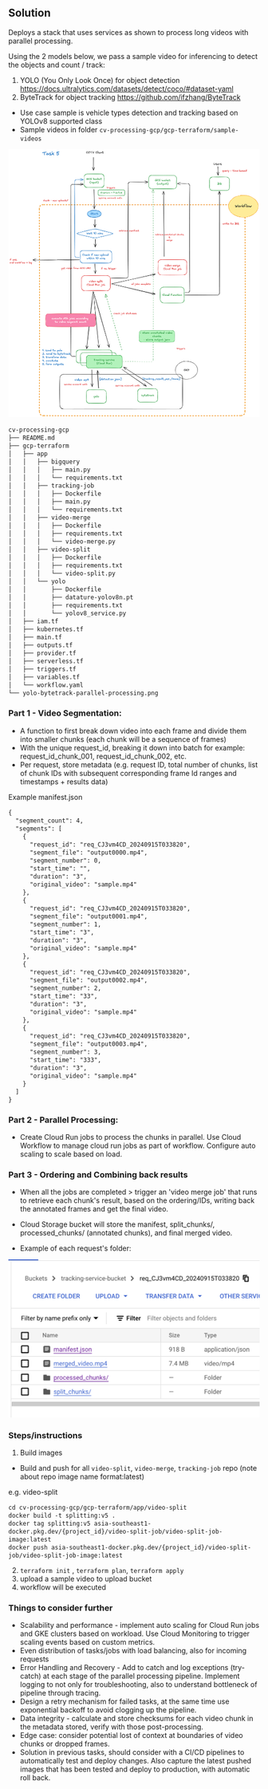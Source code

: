 ## Solution

Deploys a stack that uses services as shown to process long videos with parallel processing.

Using the 2 models below, we pass a sample video for inferencing to detect the objects and count / track:
1. YOLO (You Only Look Once) for object detection https://docs.ultralytics.com/datasets/detect/coco/#dataset-yaml
2. ByteTrack for object tracking https://github.com/ifzhang/ByteTrack

- Use case sample is vehicle types detection and tracking based on YOLOv8 supported class
- Sample videos in folder `cv-processing-gcp/gcp-terraform/sample-videos`

![yolo-bytetrack-parallel-processing](./yolo-bytetrack-parallel-processing.png)

```
cv-processing-gcp
├── README.md
├── gcp-terraform
│   ├── app
│   │   ├── bigquery
│   │   │   ├── main.py
│   │   │   └── requirements.txt
│   │   ├── tracking-job
│   │   │   ├── Dockerfile
│   │   │   ├── main.py
│   │   │   └── requirements.txt
│   │   ├── video-merge
│   │   │   ├── Dockerfile
│   │   │   ├── requirements.txt
│   │   │   └── video-merge.py
│   │   ├── video-split
│   │   │   ├── Dockerfile
│   │   │   ├── requirements.txt
│   │   │   └── video-split.py
│   │   └── yolo
│   │       ├── Dockerfile
│   │       ├── datature-yolov8n.pt
│   │       ├── requirements.txt
│   │       └── yolov8_service.py
│   ├── iam.tf
│   ├── kubernetes.tf
│   ├── main.tf
│   ├── outputs.tf
│   ├── provider.tf
│   ├── serverless.tf
│   ├── triggers.tf
│   ├── variables.tf
│   └── workflow.yaml
└── yolo-bytetrack-parallel-processing.png
```

### Part 1 - Video Segmentation:

- A function to first break down video into each frame and divide them into smaller chunks (each chunk will be a sequence of frames)
- With the unique request_id, breaking it down into batch for example: request_id_chunk_001, request_id_chunk_002, etc.
- Per request, store metadata (e.g. request ID, total number of chunks, list of chunk IDs with subsequent corresponding frame Id ranges and timestamps + results data)

Example manifest.json
```
{
  "segment_count": 4,
  "segments": [
    {
      "request_id": "req_CJ3vm4CD_20240915T033820",
      "segment_file": "output0000.mp4",
      "segment_number": 0,
      "start_time": "",
      "duration": "3",
      "original_video": "sample.mp4"
    },
    {
      "request_id": "req_CJ3vm4CD_20240915T033820",
      "segment_file": "output0001.mp4",
      "segment_number": 1,
      "start_time": "3",
      "duration": "3",
      "original_video": "sample.mp4"
    },
    {
      "request_id": "req_CJ3vm4CD_20240915T033820",
      "segment_file": "output0002.mp4",
      "segment_number": 2,
      "start_time": "33",
      "duration": "3",
      "original_video": "sample.mp4"
    },
    {
      "request_id": "req_CJ3vm4CD_20240915T033820",
      "segment_file": "output0003.mp4",
      "segment_number": 3,
      "start_time": "333",
      "duration": "3",
      "original_video": "sample.mp4"
    }
  ]
}
```

### Part 2 - Parallel Processing:

- Create Cloud Run jobs to process the chunks in parallel. Use Cloud Workflow to manage cloud run jobs as part of workflow. Configure auto scaling to scale based on load.

### Part 3 - Ordering and Combining back results
- When all the jobs are completed > trigger an 'video merge job' that runs to retrieve each chunk's result, based on the ordering/IDs, writing back the annotated frames and get the final video.
- Cloud Storage bucket will store the manifest, split_chunks/, processed_chunks/ (annotated chunks), and final merged video.

- Example of each request's folder:

![final_merged_mp4](./final_merged_mp4.png)

### Steps/instructions
1. Build images
- Build and push for all `video-split`, `video-merge`, `tracking-job` repo (note about repo image name format:latest)

e.g. video-split
```
cd cv-processing-gcp/gcp-terraform/app/video-split
docker build -t splitting:v5 .
docker tag splitting:v5 asia-southeast1-docker.pkg.dev/{project_id}/video-split-job/video-split-job-image:latest
docker push asia-southeast1-docker.pkg.dev/{project_id}/video-split-job/video-split-job-image:latest
```

2. `terraform init` , `terraform plan`, `terraform apply`
3. upload a sample video to upload bucket
4. workflow will be executed

### Things to consider further
- Scalability and performance - implement auto scaling for Cloud Run jobs and GKE clusters based on workload. Use Cloud Monitoring to trigger scaling events based on custom metrics.
- Even distribution of tasks/jobs with load balancing, also for incoming requests
- Error Handling and Recovery - Add to catch and log exceptions (try-catch) at each stage of the parallel processing pipeline. Implement logging to not only for troubleshooting, also to understand bottleneck of pipeline through tracing.
- Design a retry mechanism for failed tasks, at the same time use exponential backoff to avoid clogging up the pipeline.
- Data integrity - calculate and store checksums for each video chunk in the metadata stored, verify with those post-processing.
- Edge case: consider potential lost of context at boundaries of video chunks or dropped frames.
- Solution in previous tasks, should consider with a CI/CD pipelines to automatically test and deploy changes. Also capture the latest pushed images that has been tested and deploy to production, with automatic roll back.
